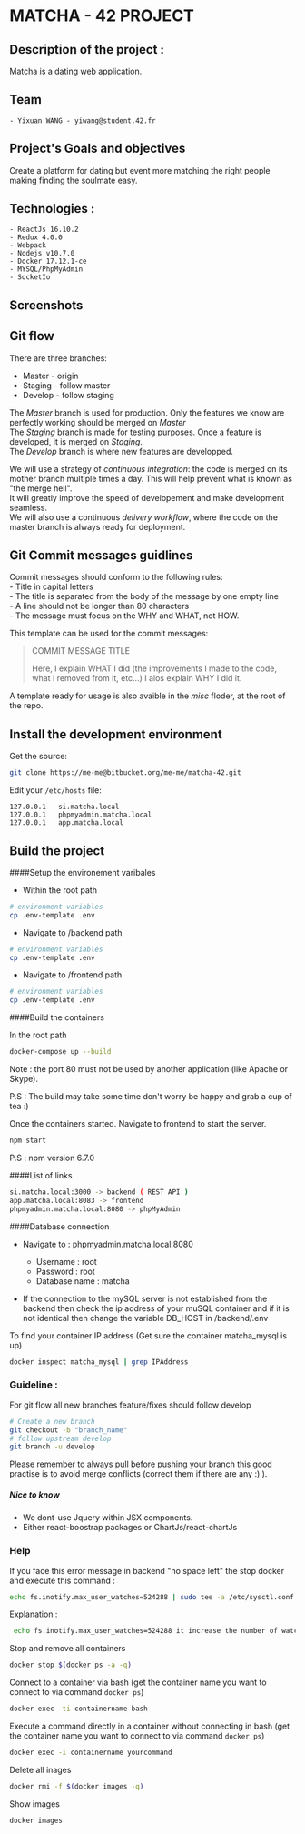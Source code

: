 MATCHA - 42 PROJECT
=========================

## Description of the project :

Matcha is a dating web application.

## Team 
	- Yixuan WANG - yiwang@student.42.fr


## Project's Goals and objectives

Create a platform for dating but event more matching the right people
making finding the soulmate easy.

## Technologies :
    - ReactJs 16.10.2
	- Redux 4.0.0
    - Webpack
    - Nodejs v10.7.0
    - Docker 17.12.1-ce
    - MYSQL/PhpMyAdmin
    - SocketIo

## Screenshots

## Git flow
There are three branches:
 - Master - origin
 - Staging - follow master
 - Develop - follow staging

The *Master* branch is used for production. Only the features we know are perfectly working should be merged on *Master*  
The *Staging* branch is made for testing purposes. Once a feature is developed, it is merged on *Staging*.  
The *Develop* branch is where new features are developped.

We will use a strategy of *continuous integration*: the code is merged on its mother branch multiple times a day. This will help prevent what is known as "the merge hell".  
It will greatly improve the speed of developement and make development seamless.  
We will also use a continuous *delivery workflow*, where the code on the master branch is always ready for deployment.  

## Git Commit messages guidlines

Commit messages should conform to the following rules:  
	- Title in capital letters  
	- The title is separated from the body of the message by one empty line  
	- A line should not be longer than 80 characters  
	- The message must focus on the WHY and WHAT, not HOW.  
  
This template can be used for the commit messages:  

> COMMIT MESSAGE TITLE
> 
> Here, I explain WHAT I did (the improvements I made to the code, what I removed
> from it, etc...)
> I alos explain WHY I did it.
  
A template ready for usage is also avaible in the *misc* floder, at the root of the repo.  

## Install the development environment

Get the source:

```bash
git clone https://me-me@bitbucket.org/me-me/matcha-42.git 
```

Edit your `/etc/hosts` file:

```
127.0.0.1   si.matcha.local
127.0.0.1   phpmyadmin.matcha.local
127.0.0.1   app.matcha.local
```

## Build the project


####Setup the environement varibales

- Within the root path 

```bash
# environment variables
cp .env-template .env
```

- Navigate to /backend path 

```bash
# environment variables
cp .env-template .env
```

- Navigate to /frontend path 

```bash
# environment variables
cp .env-template .env
```

####Build the containers

In the root path

```bash
docker-compose up --build
```

Note : the port 80 must not be used by another application (like Apache or Skype).

P.S : The build may take some time don't worry be happy and grab a cup of tea :)

Once the containers started.
Navigate to frontend to start the server.

```bash
npm start
```
P.S : npm version 6.7.0


####List of links

```bash
si.matcha.local:3000 -> backend ( REST API )
app.matcha.local:8083 -> frontend
phpmyadmin.matcha.local:8080 -> phpMyAdmin
```

####Database connection

- Navigate to : phpmyadmin.matcha.local:8080
	- Username : root
	- Password : root
	- Database name : matcha

- If the connection to the mySQL server is not established from 
the backend then check the ip address of your muSQL container
and if it is not identical then change the variable	DB_HOST in /backend/.env

To find your container IP address (Get sure the container matcha_mysql is up)

```bash
docker inspect matcha_mysql | grep IPAddress
```

### Guideline :

For git flow all new branches feature/fixes should follow develop

```bash
# Create a new branch
git checkout -b "branch_name"
# follow upstream develop
git branch -u develop
```

Please remember to always pull before pushing your branch
this good practise is to avoid merge conflicts (correct them if there are any :) ).

##### Nice to know
- We dont-use Jquery within JSX components.
- Either react-boostrap packages or ChartJs/react-chartJs

### Help

If you face this error message in backend "no space left"
the stop docker and execute this command :

```bash
echo fs.inotify.max_user_watches=524288 | sudo tee -a /etc/sysctl.conf && sudo sysctl -p
```
Explanation :

```bash
 echo fs.inotify.max_user_watches=524288 it increase the number of watches of nodemon as you made some changes in your project and sudo tee -a /etc/sysctl.conf && sudo sysctl -p is sysctl command for configure kernel parameters at runtime
```

Stop and remove all containers

```bash
docker stop $(docker ps -a -q)
```

Connect to a container via bash (get the container name you want to connect to via command `docker ps`)
```bash
docker exec -ti containername bash
```

Execute a command directly in a container without connecting in bash (get the container name you want to connect to via command `docker ps`)

```bash
docker exec -i containername yourcommand
```

Delete all inages 

```bash
docker rmi -f $(docker images -q)
```

Show images 

```bash
docker images
```